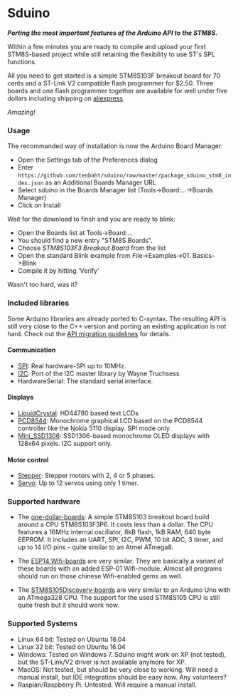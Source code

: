 # Sduino

_**Porting the most important features of the Arduino API to the STM8S.**_

Within a few minutes you are ready to compile and upload your first
STM8S-based project while still retaining the flexibility to use ST's SPL
functions.

All you need to get started is a simple STM8S103F breakout board for 70
cents and a ST-Link V2 compatible flash programmer for $2.50. Three boards
and one flash programmer together are available for well under five dollars
including shipping on
[aliexpress](https://www.aliexpress.com/wholesale?SearchText=stm8s103f3p6).

*Amazing!*


### Usage

The recommanded way of installation is now the Arduino Board Manager:

- Open the Settings tab of the Preferences dialog
- Enter
  `https://github.com/tenbaht/sduino/raw/master/package_sduino_stm8_index.json`
  as an Additional Boards Manager URL
- Select *sduino* in the Boards Manager list (Tools->Board:...->Boards Manager)
- Click on Install

Wait for the download to finsh and you are ready to blink:

- Open the Boards list at Tools->Board:...
- You should find a new entry "STM8S Boards".
- Choose *STM8S103F3 Breakout Board* from the list
- Open the standard Blink example from File->Examples->01. Basics->Blink
- Compile it by hitting 'Verify'

Wasn't too hard, was it?



### Included libraries

Some Arduino libraries are already ported to C-syntax. The resulting API is
still very close to the C++ version and porting an existing application is
not hard. Check out the [API migration guidelines](api.md) for details.

#### Communication

* [SPI](api/SPI.md): Real hardware-SPI up to 10MHz.
* [I2C](api/I2C.md): Port of the I2C master library by Wayne Truchsess
* HardwareSerial: The standard serial interface.

#### Displays

* [LiquidCrystal](api/LiquidCrystal.md): HD44780 based text LCDs
* [PCD8544](api/PCD8544.md): Monochrome graphical LCD based on the PCD8544
  controller like the Nokia 5110 display. SPI mode only.
* [Mini_SSD1306](api/Mini_SSD1306.md): SSD1306-based monochrome OLED displays
  with 128x64 pixels. I2C support only.

#### Motor control

* [Stepper](api/Stepper.md): Stepper motors with 2, 4 or 5 phases.
* [Servo](api/Servo.md): Up to 12 servos using only 1 timer.


### Supported hardware

* The [one-dollar-boards](hardware/stm8blue.md): A simple STM8S103 breakout
  board build around a CPU STM8S103F3P6. It costs less than a dollar. The
  CPU features a 16MHz internal oscillator, 8kB flash, 1kB RAM, 640 byte
  EEPROM. It includes an UART, SPI, I2C, PWM, 10 bit ADC, 3 timer, and up to
  14 I/O pins - quite similar to an Atmel ATmega8.

* The [ESP14 Wifi-boards](hardware/esp14.md) are very similar. They are
  basically a variant of these boards with an added ESP-01 Wifi-module. Almost
  all programs should run on those chinese Wifi-enabled gems as well.

* The [STM8S105Discovery-boards](hardware/stm8sdiscovery.md) are very similar
  to an Arduino Uno with an ATmega328 CPU. The support for the used STM8S105
  CPU is still quite fresh but it should work now.




### Supported Systems

* Linux 64 bit: Tested on Ubuntu 16.04
* Linux 32 bit: Tested on Ubuntu 16.04
* Windows: Tested on Windows 7. Sduino might work on XP (not tested), but
  the ST-Link/V2 driver is not available anymore for XP.
* MacOS: Not tested, but should be very close to working. Will need a manual
  install, but IDE integration should be easy now. Any volunteers?
* Raspian/Raspberry Pi: Untested. Will require a manual install.

